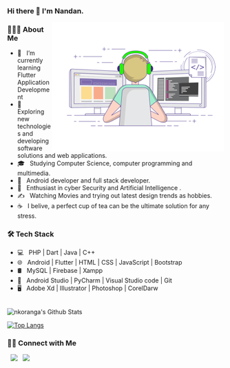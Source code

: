 ### Hi there 👋 I'm Nandan.
<img align="right" alt="GIF" src="https://github.com/nkoranga/nkoranga/blob/main/gif3.gif" width="400"/>

<h3> 👨🏻‍💻 About Me </h3>

- 🔭 &nbsp; I’m currently learning Flutter Application Development
- 🤔 &nbsp; Exploring new technologies and developing software solutions and web applications.
- 🎓 &nbsp; Studying Computer Science, computer programming and multimedia.
- 💼 &nbsp; Android developer and full stack developer.
- 🌱 &nbsp; Enthusiast in cyber Security and Artificial Intelligence .
- ✍️ &nbsp; Watching Movies and trying out latest design trends as hobbies.
- ☕ &nbsp; I belive, a perfect cup of tea can be the ultimate solution for any stress. 

<h3>🛠 Tech Stack</h3>

- 💻 &nbsp; PHP | Dart | Java | C++  
- 🌐 &nbsp; Android | Flutter | HTML | CSS | JavaScript | Bootstrap 
- 🛢 &nbsp; MySQL | Firebase | Xampp
- 🔧 &nbsp; Android Studio | PyCharm | Visual Studio code | Git
- 🖥 &nbsp; Adobe Xd | Illustrator | Photoshop | CorelDarw

<br>

<img align="center" src="https://github-readme-stats.vercel.app/api?username=nkoranga&include_all_commits=true&count_private=true&show_icons=true&line_height=20&title_color=7A7ADB&icon_color=2234AE&text_color=D3D3D3&bg_color=0,000000,130F40" alt="nkoranga's Github Stats">

</br>

[![Top Langs](https://github-readme-stats.vercel.app/api/top-langs/?username=nkoranga&layout=compact&text_color=daf7dc&bg_color=151515)](https://github.com/nandan-singh-koranga/github-readme-stats)


<h3> 🤝🏻 Connect with Me </h3>
<p align="left">
&nbsp; <a href="https://www.linkedin.com/in/nandan-singh-koranga/" target="_blank" rel="noopener noreferrer"><img src="https://icons8.com/icon/13930/linkedin" width="50" /></a>
&nbsp; <a href="mailto:nkoranga@gmail.com" target="_blank" rel="noopener noreferrer"><img src="![image](https://github.com/nkoranga/nkoranga/assets/1111655/015f3cfe-d331-4fb6-b594-f157b9c4556d)
"  width="50" /></a>
</p>
